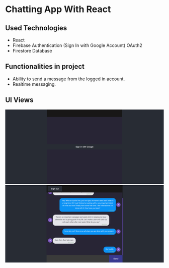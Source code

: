 # Chatting App With React

## Used Technologies
- React
- Firebase Authentication (Sign In with Google Account) OAuth2
- Firestore Database

## Functionalities in project
- Ability to send a message from the logged in account.
- Realtime messaging.

## UI Views
![signIn](https://github.com/ArifTarp/ChattingApp-Web-React/blob/main/screen_shots/loginWithGoogle.png)
![chats](https://github.com/ArifTarp/ChattingApp-Web-React/blob/main/screen_shots/chats.png)
